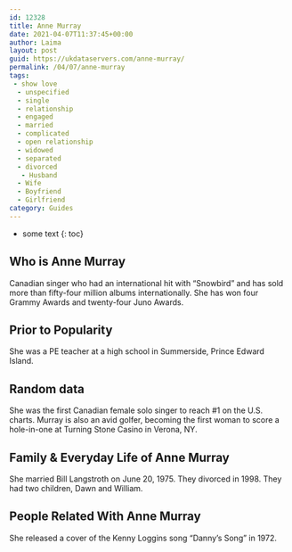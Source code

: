 ```yaml
---
id: 12328
title: Anne Murray
date: 2021-04-07T11:37:45+00:00
author: Laima
layout: post
guid: https://ukdataservers.com/anne-murray/
permalink: /04/07/anne-murray
tags:
 - show love
  - unspecified
  - single
  - relationship
  - engaged
  - married
  - complicated
  - open relationship
  - widowed
  - separated
  - divorced
   - Husband
  - Wife
  - Boyfriend
  - Girlfriend
category: Guides
---
```


* some text
{: toc}


## Who is Anne Murray
                  
                  
                  
Canadian singer who had an international hit with &#8220;Snowbird&#8221; and has sold more than fifty-four million albums internationally. She has won four Grammy Awards and twenty-four Juno Awards.
                  
              
            
              
            
                
                
                
## Prior to Popularity
                  
                  
                  
She was a PE teacher at a high school in Summerside, Prince Edward Island.
                  
              
            
              
            
                
                
                
## Random data
                  
                  
                  
She was the first Canadian female solo singer to reach #1 on the U.S. charts. Murray is also an avid golfer, becoming the first woman to score a hole-in-one at Turning Stone Casino in Verona, NY. 
                  
              
            
              
            
                
                
                
## Family & Everyday Life of Anne Murray
                  
                  
                  
She married Bill Langstroth on June 20, 1975. They divorced in 1998. They had two children, Dawn and William. 
                  
              
            
              
            
                
                
                
## People Related With Anne Murray
                  
                  
                  
She released a cover of the Kenny Loggins song &#8220;Danny&#8217;s Song&#8221; in 1972.
                  
              
            
              
            
                
              
            
              
              
            
            
              
            
          
          
          